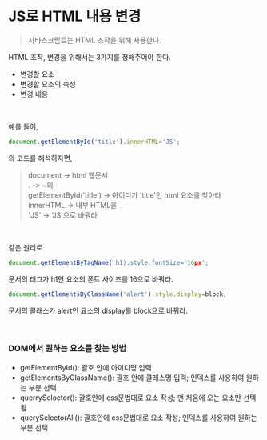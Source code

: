 # JS로 HTML 내용 변경
>자바스크립트는 HTML 조작을 위해 사용한다.

HTML 조작, 변경을 위해서는 3가지를 정해주어야 한다.   
* 변경할 요소    
* 변경할 요소의 속성    
* 변경 내용     
 <br>

 예를 들어,
```js
document.getElementById('title').innerHTML='JS';
```
의 코드를 해석하자면,    
>document -> html 웹문서    
>. -> ~의     
>getElementById('title') -> 아이디가 'title'인 html 요소를 찾아라       
>innerHTML -> 내부 HTML을      
>'JS' -> 'JS'으로 바꿔라

<br>

같은 원리로
``` js
document.getElementByTagName('h1).style.fontSize='16px';
``` 
문서의 태그가 h1인 요소의 폰트 사이즈를 16으로 바꿔라.    
```js
document.getElementsByClassName('alert').style.display=block;
```
문서의 클래스가  alert인 요소의 display를 block으로 바꿔라.

<br>

### DOM에서 원하는 요소를 찾는 방법
* getElementById(): 괄호 안에 아이디명 입력
* getElementsByClassName(): 괄호 안에 클래스명 입력; 인덱스를 사용하여 원하는 부분 선택
* querrySeloctor(): 괄호안에 css문법대로 요소 작성; 맨 처음에 오는 요소만 선택됨
* querySelectorAll(): 괄호안에 css문법대로 요소 작성; 인덱스를 사용하여 원하는 부분 선택